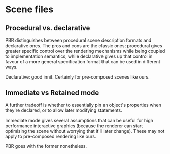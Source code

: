 # Scene files

## Procedural vs. declarative

PBR distinguishes between procedural scene description formats and
declarative ones. The pros and cons are the classic ones; procedural
gives greater specific control over the rendering mechanisms while being
coupled to implementation semantics, while declarative gives up that
control in favour of a more general specification format that can be
used in different ways.

Declarative: good innit. Certainly for pre-composed scenes like ours.

## Immediate vs Retained mode

A further tradeoff is whether to essentially pin an object's properties
when they're declared, or to allow later modifying statements.

Immediate mode gives several assumptions that can be useful for high
performance interactive graphics (because the renderer can start
optimising the scene without worrying that it'll later change). These
may not apply to pre-composed rendering like ours.

PBR goes with the former nonetheless.
